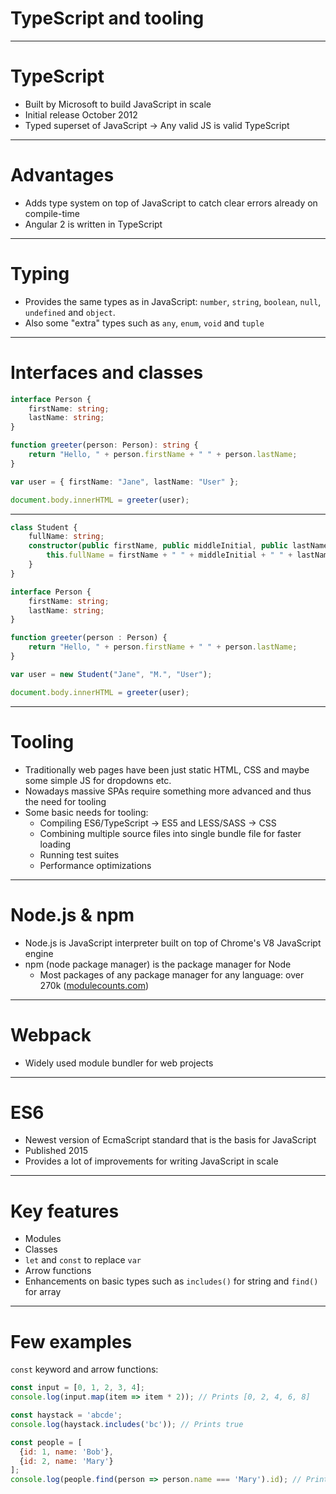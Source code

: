 # TypeScript and tooling

---

# TypeScript
- Built by Microsoft to build JavaScript in scale
- Initial release October 2012
- Typed superset of JavaScript -> Any valid JS is valid TypeScript
---
# Advantages
- Adds type system on top of JavaScript to catch clear errors already on compile-time
- Angular 2 is written in TypeScript

---
# Typing
- Provides the same types as in JavaScript: `number`, `string`, `boolean`, `null`, `undefined` and `object`.
- Also some "extra" types such as `any`, `enum`, `void` and `tuple`

---
# Interfaces and classes

```typescript
interface Person {
    firstName: string;
    lastName: string;
}

function greeter(person: Person): string {
    return "Hello, " + person.firstName + " " + person.lastName;
}

var user = { firstName: "Jane", lastName: "User" };

document.body.innerHTML = greeter(user);
```
---
```typescript
class Student {
    fullName: string;
    constructor(public firstName, public middleInitial, public lastName) {
        this.fullName = firstName + " " + middleInitial + " " + lastName;
    }
}

interface Person {
    firstName: string;
    lastName: string;
}

function greeter(person : Person) {
    return "Hello, " + person.firstName + " " + person.lastName;
}

var user = new Student("Jane", "M.", "User");

document.body.innerHTML = greeter(user);
```
---
# Tooling
- Traditionally web pages have been just static HTML, CSS and maybe some simple JS for dropdowns etc.
- Nowadays massive SPAs require something more advanced and thus the need for tooling
- Some basic needs for tooling:
  - Compiling ES6/TypeScript -> ES5 and LESS/SASS -> CSS
  - Combining multiple source files into single bundle file for faster loading
  - Running test suites
  - Performance optimizations

---
# Node.js & npm
- Node.js is JavaScript interpreter built on top of Chrome's V8 JavaScript engine
- npm (node package manager) is the package manager for Node
  - Most packages of any package manager for any language: over 270k ([modulecounts.com](http://www.modulecounts.com/))

---
# Webpack
- Widely used module bundler for web projects

---
# ES6
- Newest version of EcmaScript standard that is the basis for JavaScript
- Published 2015
- Provides a lot of improvements for writing JavaScript in scale

---
# Key features
- Modules
- Classes
- `let` and `const` to replace `var`
- Arrow functions
- Enhancements on basic types such as `includes()` for string and `find()` for array
---
# Few examples
`const` keyword and arrow functions:
```javascript
const input = [0, 1, 2, 3, 4];
console.log(input.map(item => item * 2)); // Prints [0, 2, 4, 6, 8]
```

```javascript
const haystack = 'abcde';
console.log(haystack.includes('bc')); // Prints true
```

```javascript
const people = [
  {id: 1, name: 'Bob'},
  {id: 2, name: 'Mary'}
];
console.log(people.find(person => person.name === 'Mary').id); // Prints 2
```

